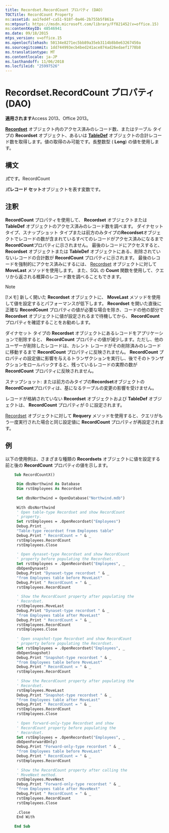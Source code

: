 ```yaml
---
title: Recordset.RecordCount プロパティ (DAO)
TOCTitle: RecordCount Property
ms:assetid: aa1fed4f-ca51-918f-0a46-2b755b5f861a
ms:mtpsurl: https://msdn.microsoft.com/library/Ff821452(v=office.15)
ms:contentKeyID: 48546941
ms.date: 09/18/2015
mtps_version: v=office.15
ms.openlocfilehash: 50134e8271ec5bb89a35eb3114b8b8e63267450a
ms.sourcegitcommit: 1dd744993ecb4bed241ace874ad26edaef1778b8
ms.translationtype: MT
ms.contentlocale: ja-JP
ms.lasthandoff: 11/06/2018
ms.locfileid: "25997526"
---
```

# <a name="recordsetrecordcount-property-dao"></a>Recordset.RecordCount プロパティ (DAO)

**適用されます**Access 2013、Office 2013。

**[Recordset](recordset-object-dao.md)** オブジェクト内のアクセス済みのレコード数、またはテーブル タイプの **Recordset** オブジェクト、あるいは **[TableDef](tabledef-object-dao.md)** オブジェクトの合計レコード数を取得します。値の取得のみ可能です。長整数型 ( **Long**) の値を使用します。

## <a name="syntax"></a>構文

*式*です。RecordCount

*式***レコード セット**オブジェクトを表す変数です。

## <a name="remarks"></a>注釈

**RecordCount** プロパティを使用して、 **Recordset** オブジェクトまたは **TableDef** オブジェクトのアクセス済みのレコード数を調べます。 ダイナセット タイプ、スナップショット タイプまたは前方のみタイプの**Recordset**オブジェクトでレコードの数が含まれているすべてのレコードがアクセス済みになるまで**RecordCount**プロパティに示されません。 最後のレコードにアクセスすると、 **Recordset** オブジェクトまたは **TableDef** オブジェクトにある、削除されていないレコードの合計数が **RecordCount** プロパティに示されます。 最後のレコードを強制的にアクセス済みにするには、 [Recordset](recordset-movelast-method-dao.md) オブジェクトに対して ****MoveLast**** メソッドを使用します。 また、SQL の **Count** 関数を使用して、クエリから返される概算のレコード数を調べることもできます。

> [!NOTE]
> [!メモ] 新しく開いた **Recordset** オブジェクトに、 **MoveLast** メソッドを使用して値を設定するとパフォーマンスが低下します。 **Recordset** を開いた直後に正確な **RecordCount** プロパティの値が必要な場合を除き、コードの他の部分で **Recordset** オブジェクトに値が設定されるまで待機してから、 **RecordCount** プロパティを確認することをお勧めします。

ダイナセット タイプの **Recordset** オブジェクトにあるレコードをアプリケーションで削除すると、 **RecordCount** プロパティの値が減少します。ただし、他のユーザーが削除したレコードは、カレント レコードがその削除済みのレコードに移動するまで **RecordCount** プロパティに反映されません。 **RecordCount** プロパティの設定値に影響を与えるトランザクションを実行し、後でそのトランザクションをロールバックすると、残っているレコードの実際の数が **RecordCount** プロパティに反映されません。

スナップショット: または前方のみタイプの**Recordset**オブジェクトの**RecordCount**プロパティは、基になるテーブルの変更の影響を受けません。

レコードが格納されていない **Recordset** オブジェクトおよび **TableDef** オブジェクトは、 **RecordCount** プロパティが 0 に設定されます。

[Recordset](recordset-requery-method-dao.md) オブジェクトに対して ****Requery**** メソッドを使用すると、クエリがもう一度実行された場合と同じ設定値に **RecordCount** プロパティが再設定されます。

## <a name="example"></a>例

以下の使用例は、さまざまな種類の **Recordsets** オブジェクトに値を設定する前と後の **RecordCount** プロパティの値を示します。

```vb
    Sub RecordCountX() 
     
     Dim dbsNorthwind As Database 
     Dim rstEmployees As Recordset 
     
     Set dbsNorthwind = OpenDatabase("Northwind.mdb") 
     
     With dbsNorthwind 
     ' Open table-type Recordset and show RecordCount 
     ' property. 
     Set rstEmployees = .OpenRecordset("Employees") 
     Debug.Print _ 
     "Table-type recordset from Employees table" 
     Debug.Print " RecordCount = " & _ 
     rstEmployees.RecordCount 
     rstEmployees.Close 
     
     ' Open dynaset-type Recordset and show RecordCount 
     ' property before populating the Recordset. 
     Set rstEmployees = .OpenRecordset("Employees", _ 
     dbOpenDynaset) 
     Debug.Print "Dynaset-type recordset " & _ 
     "from Employees table before MoveLast" 
     Debug.Print " RecordCount = " & _ 
     rstEmployees.RecordCount 
     
     ' Show the RecordCount property after populating the 
     ' Recordset. 
     rstEmployees.MoveLast 
     Debug.Print "Dynaset-type recordset " & _ 
     "from Employees table after MoveLast" 
     Debug.Print " RecordCount = " & _ 
     rstEmployees.RecordCount 
     rstEmployees.Close 
     
     ' Open snapshot-type Recordset and show RecordCount 
     ' property before populating the Recordset. 
     Set rstEmployees = .OpenRecordset("Employees", _ 
     dbOpenSnapshot) 
     Debug.Print "Snapshot-type recordset " & _ 
     "from Employees table before MoveLast" 
     Debug.Print " RecordCount = " & _ 
     rstEmployees.RecordCount 
     
     ' Show the RecordCount property after populating the 
     ' Recordset. 
     rstEmployees.MoveLast 
     Debug.Print "Snapshot-type recordset " & _ 
     "from Employees table after MoveLast" 
     Debug.Print " RecordCount = " & _ 
     rstEmployees.RecordCount 
     rstEmployees.Close 
     
     ' Open forward-only-type Recordset and show 
     ' RecordCount property before populating the 
     ' Recordset. 
     Set rstEmployees = .OpenRecordset("Employees", _ 
     dbOpenForwardOnly) 
     Debug.Print "Forward-only-type recordset " & _ 
     "from Employees table before MoveLast" 
     Debug.Print " RecordCount = " & _ 
     rstEmployees.RecordCount 
     
     ' Show the RecordCount property after calling the 
     ' MoveNext method. 
     rstEmployees.MoveNext 
     Debug.Print "Forward-only-type recordset " & _ 
     "from Employees table after MoveNext" 
     Debug.Print " RecordCount = " & _ 
     rstEmployees.RecordCount 
     rstEmployees.Close 
     
     .Close 
     End With 
     
    End Sub
```
